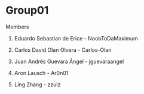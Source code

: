 Group01
=====================
Members

1. Eduardo Sebastian de Erice - NoobToDaMaximum

2. Carlos David Olan Olvera - Carlos-Olan

3. Juan Andrés Guevara Ángel - jguevaraangel

3. Aron Lausch - Ar0n01

4. Ling Zhang - zzulz
